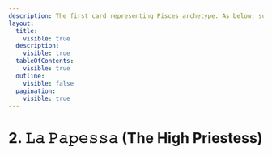 ```yaml
---
description: The first card representing Pisces archetype. As below; so above.
layout:
  title:
    visible: true
  description:
    visible: true
  tableOfContents:
    visible: true
  outline:
    visible: false
  pagination:
    visible: true
---
```


# 2. 𝙻𝚊 𝙿𝚊𝚙𝚎𝚜𝚜𝚊 (The High Priestess)

